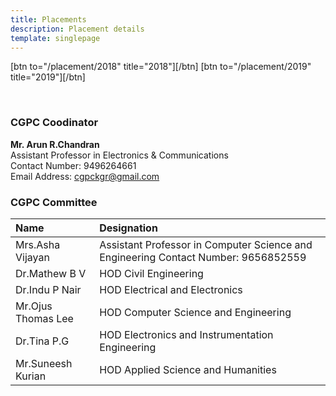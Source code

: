```yaml
---
title: Placements
description: Placement details
template: singlepage
---
```



[btn to="/placement/2018" title="2018"][/btn]
[btn to="/placement/2019" title="2019"][/btn]

<br>

### CGPC Coodinator
**Mr. Arun R.Chandran**
<br>
Assistant Professor in Electronics & Communications
<br>
Contact Number: 9496264661
<br>
Email Address: cgpckgr@gmail.com

### CGPC Committee
| Name 	| Designation 	|
|:--------------------	|:------------------------------------------------------------------------------------	|
| Mrs.Asha Vijayan 	| Assistant Professor in Computer Science and Engineering Contact Number: 9656852559 	|
| Dr.Mathew B V 	| HOD Civil Engineering 	|
| Dr.Indu P Nair 	| HOD Electrical and Electronics 	|
| Mr.Ojus Thomas Lee 	| HOD Computer Science and Engineering 	|
| Dr.Tina P.G 	| HOD Electronics and Instrumentation Engineering 	|
| Mr.Suneesh Kurian 	| HOD Applied Science and Humanities 	|
